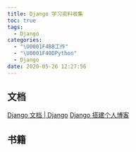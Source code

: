 ```yaml
---
title: Django 学习资料收集
toc: true
tags:
  - Django
categories:
  - "\U0001F4BB工作"
  - "\U0001F40DPython"
  - Django
date: 2020-05-26 12:27:56
---
```

## 文档
[Django 文档 | Django](https://docs.djangoproject.com/zh-hans/2.2/)
[Django 搭建个人博客](https://www.dusaiphoto.com/article/2/)

## 书籍